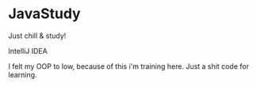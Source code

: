 # JavaStudy
Just chill &amp; study!
  
IntelliJ IDEA  
  
I felt my OOP to low, because of this i'm training here. Just a shit code for learning.
